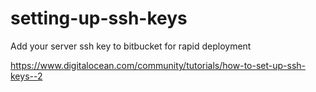 # setting-up-ssh-keys
Add your server ssh key to bitbucket for rapid deployment

https://www.digitalocean.com/community/tutorials/how-to-set-up-ssh-keys--2
